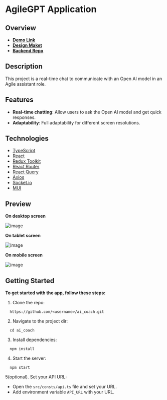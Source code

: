 #  AgileGPT Application

## Overview
* [**Demo Link**](https://bohdan-mykhailenko.github.io/ai_coach/#/)
* [**Design Maket**](https://www.figma.com/file/T3hfRXuZNCXEmNpru6UpQ1/Agile-Test-task?node-id=2902%3A6872&mode=dev)
* [**Backend Repo**](https://github.com/bohdan-mykhailenko/ai_coach_backend)

## Description

This project is a real-time chat to communicate with an Open AI model in an Agile assistant role.

## Features

- **Real-time chatting**: Allow users to ask the Open AI model and get quick responses.
- **Adaptability**: Full adaptability for different screen resolutions.
  
## Technologies

- [TypeScript](https://www.typescriptlang.org/)
- [React](https://reactjs.org/)
- [Redux Toolkit](https://redux-toolkit.js.org/)
- [React Router](https://reactrouter.com/)
- [React Query](https://tanstack.com/query/v3/docs/react/overview)
- [Axios](https://axios-http.com/docs/intro)
- [Socket.io](https://socket.io)
- [MUI](https://mui.com/)

## Preview

**On desktop screen**

![image](https://github.com/bohdan-mykhailenko/ai_coach/assets/76702178/c7a38cae-57b4-400e-b99e-b0ad732e8862)

**On tablet screen**

![image](https://github.com/bohdan-mykhailenko/ai_coach/assets/76702178/230a67b5-56ef-4731-bdc3-d0ba8a8e6b38)

**On mobile screen**

![image](https://github.com/bohdan-mykhailenko/ai_coach/assets/76702178/fde5c07e-1718-41c5-817b-ec4bfc380f6a)


## Getting Started

**To get started with the app, follow these steps:**

1.  Clone the repo:
    
```shell
  https://github.com/<username>/ai_coach.git
```
    
2.  Navigate to the project dir:
   
```shell 
  cd ai_coach
```

3.  Install dependencies:
    
```shell
  npm install
```
    
 4.  Start the server:
```shell
  npm start
```

5(optional).  Set your API URL:
* Open the `src/consts/api.ts` file and set your URL.
*  Add environment variable `API_URL` with your URL.
